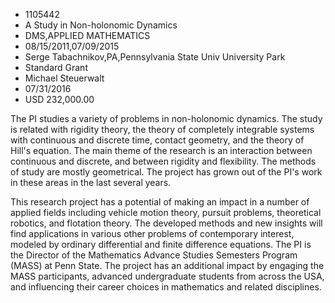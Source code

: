 
* 1105442
* A Study in Non-holonomic Dynamics
* DMS,APPLIED MATHEMATICS
* 08/15/2011,07/09/2015
* Serge Tabachnikov,PA,Pennsylvania State Univ University Park
* Standard Grant
* Michael Steuerwalt
* 07/31/2016
* USD 232,000.00

The PI studies a variety of problems in non-holonomic dynamics. The study is
related with rigidity theory, the theory of completely integrable systems with
continuous and discrete time, contact geometry, and the theory of Hill's
equation. The main theme of the research is an interaction between continuous
and discrete, and between rigidity and flexibility. The methods of study are
mostly geometrical. The project has grown out of the PI's work in these areas in
the last several years.

This research project has a potential of making an impact in a number of applied
fields including vehicle motion theory, pursuit problems, theoretical robotics,
and flotation theory. The developed methods and new insights will find
applications in various other problems of contemporary interest, modeled by
ordinary differential and finite difference equations. The PI is the Director of
the Mathematics Advance Studies Semesters Program (MASS) at Penn State. The
project has an additional impact by engaging the MASS participants, advanced
undergraduate students from across the USA, and influencing their career choices
in mathematics and related disciplines.
